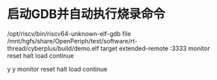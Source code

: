 # 启动GDB并自动执行烧录命令
/opt/riscv/bin/riscv64-unknown-elf-gdb
file /mnt/hgfs/share/OpenPeriph/test/software/rt-thread/cyberplus/build/demo.elf
target extended-remote :3333
monitor reset halt
load
continue


y
y
monitor reset halt
load
continue
